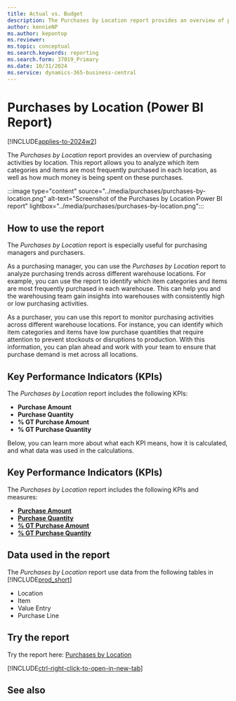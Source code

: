 ```yaml
---
title: Actual vs. Budget
description: The Purchases by Location report provides an overview of purchasing activities by location.
author: kennieNP
ms.author: kepontop
ms.reviewer:
ms.topic: conceptual
ms.search.keywords: reporting
ms.search.form: 37019_Primary
ms.date: 10/31/2024
ms.service: dynamics-365-business-central
---
```


# Purchases by Location (Power BI Report)

[!INCLUDE[applies-to-2024w2](includes/applies-to-2024w2.md)]

The *Purchases by Location* report provides an overview of purchasing activities by location. This report allows you to analyze which item categories and items are most frequently purchased in each location, as well as how much money is being spent on these purchases.

:::image type="content" source="../media/purchases/purchases-by-location.png" alt-text="Screenshot of the Purchases by Location Power BI report" lightbox="../media/purchases/purchases-by-location.png":::

## How to use the report

The *Purchases by Location* report is especially useful for purchasing managers and purchasers.

As a purchasing manager, you can use the *Purchases by Location* report to analyze purchasing trends across different warehouse locations. For example, you can use the report to identify which item categories and items are most frequently purchased in each warehouse. This can help you and the warehousing team gain insights into warehouses with consistently high or low purchasing activities.

As a purchaser, you can use this report to monitor purchasing activities across different warehouse locations. For instance, you can identify which item categories and items have low purchase quantities that require attention to prevent stockouts or disruptions to production. With this information, you can plan ahead and work with your team to ensure that purchase demand is met across all locations.

## Key Performance Indicators (KPIs)

The *Purchases by Location* report includes the following KPIs:

- **Purchase Amount**
- **Purchase Quantity**
- **% GT Purchase Amount**
- **% GT Purchase Quantity**

Below, you can learn more about what each KPI means, how it is calculated, and what data was used in the calculations.

## Key Performance Indicators (KPIs)

The *Purchases by Location* report includes the following KPIs and measures: 

- [**Purchase Amount**](####)
- [**Purchase Quantity**](####)
- [**% GT Purchase Amount**](####)
- [**% GT Purchase Quantity**](####)

## Data used in the report

The *Purchases by Location* report use data from the following tables in [!INCLUDE[prod_short](includes/prod_short.md)]

- Location
- Item
- Value Entry
- Purchase Line

## Try the report

Try the report here: [Purchases by Location](https://businesscentral.dynamics.com?page=37019)

[!INCLUDE[ctrl-right-click-to-open-in-new-tab](includes/ctrl-right-click-to-open-in-new-tab.md)]

## See also
